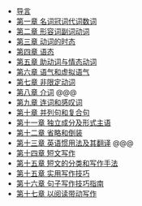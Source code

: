 - [导言](/Courses/EnglishTranslationWriting/chapter0.html)
- [第一章 名词冠词代词数词](/Courses/EnglishTranslationWriting/chapter1.html)
- [第二章 形容词副词动词](/Courses/EnglishTranslationWriting/chapter2.html)
- [第三章 动词的时态](/Courses/EnglishTranslationWriting/chapter3.html)
- [第四章 语态](/Courses/EnglishTranslationWriting/chapter4.html)
- [第五章 助动词与情态动词](/Courses/EnglishTranslationWriting/chapter5.html)
- [第六章 语气和虚拟语气](/Courses/EnglishTranslationWriting/chapter6.html)
- [第七章 非限定动词](/Courses/EnglishTranslationWriting/chapter7.html)
- [第八章 介词](/Courses/EnglishTranslationWriting/chapter8.html) 
@@@
- [第九章 连词和感叹词](/Courses/EnglishTranslationWriting/chapter9.html)
- [第十章 并列句和复合句](/Courses/EnglishTranslationWriting/chapter10.html)
- [第十一章 独立成分及形式主语](/Courses/EnglishTranslationWriting/chapter11.html)
- [第十二章 省略和倒装](/Courses/EnglishTranslationWriting/chapter12.html)
- [第十三章 英语惯用法及其翻译](/Courses/EnglishTranslationWriting/chapter13.html)
@@@
- [第十四章 短文写作](/Courses/EnglishTranslationWriting/chapter14.html)
- [第十五章 短文的分类和写作手法](/Courses/EnglishTranslationWriting/chapter15.html)
- [第十五章 实用写作技巧](/Courses/EnglishTranslationWriting/chapter16.html)
- [第十六章 句子写作技巧指南](/Courses/EnglishTranslationWriting/chapter17.html)
- [第十七章 以阅读带动写作](/Courses/EnglishTranslationWriting/chapter18.html)

